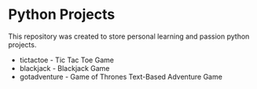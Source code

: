 # Python Projects
This repository was created to store personal learning and passion python projects.

* tictactoe - Tic Tac Toe Game
* blackjack - Blackjack Game
* gotadventure - Game of Thrones Text-Based Adventure Game


